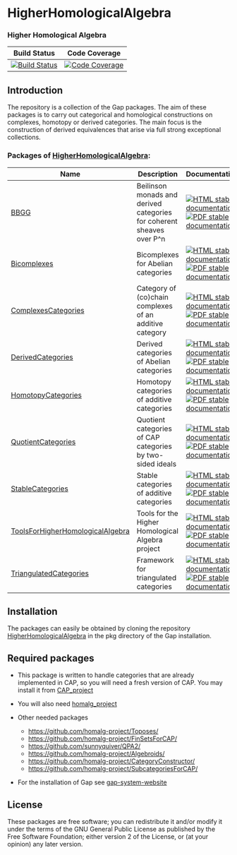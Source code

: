 <!-- BEGIN HEADER -->
# HigherHomologicalAlgebra

### Higher Homological Algebra

| Build Status | Code Coverage |
| ------------ | ------------- |
| [![Build Status][tests-img]][tests-url] | [![Code Coverage][codecov-img]][codecov-url] |

<!-- END HEADER -->

Introduction
------------
The repository is a collection of the Gap packages. The aim of these packages is to carry out categorical and homological constructions on complexes, homotopy or derived categories. The main focus is the construction of derived equivalences that arise via full strong exceptional collections.

<!-- BEGIN FOOTER -->
### Packages of [HigherHomologicalAlgebra](/../../):
| Name | Description | Documentation |
| ---- | ----------- | ------------- |
| [BBGG](BBGG) | Beilinson monads and derived categories for coherent sheaves over P^n | [![HTML stable documentation][html-BBGG-img]][html-BBGG-url] [![PDF stable documentation][pdf-BBGG-img]][pdf-BBGG-url] |
| [Bicomplexes](Bicomplexes) | Bicomplexes for Abelian categories | [![HTML stable documentation][html-Bicomplexes-img]][html-Bicomplexes-url] [![PDF stable documentation][pdf-Bicomplexes-img]][pdf-Bicomplexes-url] |
| [ComplexesCategories](ComplexesCategories) | Category of (co)chain complexes of an additive category | [![HTML stable documentation][html-ComplexesCategories-img]][html-ComplexesCategories-url] [![PDF stable documentation][pdf-ComplexesCategories-img]][pdf-ComplexesCategories-url] |
| [DerivedCategories](DerivedCategories) | Derived categories of Abelian categories | [![HTML stable documentation][html-DerivedCategories-img]][html-DerivedCategories-url] [![PDF stable documentation][pdf-DerivedCategories-img]][pdf-DerivedCategories-url] |
| [HomotopyCategories](HomotopyCategories) | Homotopy categories of additive categories | [![HTML stable documentation][html-HomotopyCategories-img]][html-HomotopyCategories-url] [![PDF stable documentation][pdf-HomotopyCategories-img]][pdf-HomotopyCategories-url] |
| [QuotientCategories](QuotientCategories) | Quotient categories of CAP categories by two-sided ideals | [![HTML stable documentation][html-QuotientCategories-img]][html-QuotientCategories-url] [![PDF stable documentation][pdf-QuotientCategories-img]][pdf-QuotientCategories-url] |
| [StableCategories](StableCategories) | Stable categories of additive categories | [![HTML stable documentation][html-StableCategories-img]][html-StableCategories-url] [![PDF stable documentation][pdf-StableCategories-img]][pdf-StableCategories-url] |
| [ToolsForHigherHomologicalAlgebra](ToolsForHigherHomologicalAlgebra) | Tools for the Higher Homological Algebra project | [![HTML stable documentation][html-ToolsForHigherHomologicalAlgebra-img]][html-ToolsForHigherHomologicalAlgebra-url] [![PDF stable documentation][pdf-ToolsForHigherHomologicalAlgebra-img]][pdf-ToolsForHigherHomologicalAlgebra-url] |
| [TriangulatedCategories](TriangulatedCategories) | Framework for triangulated categories | [![HTML stable documentation][html-TriangulatedCategories-img]][html-TriangulatedCategories-url] [![PDF stable documentation][pdf-TriangulatedCategories-img]][pdf-TriangulatedCategories-url] |

[html-BBGG-img]: https://img.shields.io/badge/HTML-stable-blue.svg
[html-BBGG-url]: https://homalg-project.github.io/HigherHomologicalAlgebra/BBGG/doc/chap0_mj.html

[pdf-BBGG-img]: https://img.shields.io/badge/PDF-stable-blue.svg
[pdf-BBGG-url]: https://homalg-project.github.io/HigherHomologicalAlgebra/BBGG/download_pdf.html


[html-Bicomplexes-img]: https://img.shields.io/badge/HTML-stable-blue.svg
[html-Bicomplexes-url]: https://homalg-project.github.io/HigherHomologicalAlgebra/Bicomplexes/doc/chap0_mj.html

[pdf-Bicomplexes-img]: https://img.shields.io/badge/PDF-stable-blue.svg
[pdf-Bicomplexes-url]: https://homalg-project.github.io/HigherHomologicalAlgebra/Bicomplexes/download_pdf.html


[html-ComplexesCategories-img]: https://img.shields.io/badge/HTML-stable-blue.svg
[html-ComplexesCategories-url]: https://homalg-project.github.io/HigherHomologicalAlgebra/ComplexesCategories/doc/chap0_mj.html

[pdf-ComplexesCategories-img]: https://img.shields.io/badge/PDF-stable-blue.svg
[pdf-ComplexesCategories-url]: https://homalg-project.github.io/HigherHomologicalAlgebra/ComplexesCategories/download_pdf.html


[html-DerivedCategories-img]: https://img.shields.io/badge/HTML-stable-blue.svg
[html-DerivedCategories-url]: https://homalg-project.github.io/HigherHomologicalAlgebra/DerivedCategories/doc/chap0_mj.html

[pdf-DerivedCategories-img]: https://img.shields.io/badge/PDF-stable-blue.svg
[pdf-DerivedCategories-url]: https://homalg-project.github.io/HigherHomologicalAlgebra/DerivedCategories/download_pdf.html


[html-HomotopyCategories-img]: https://img.shields.io/badge/HTML-stable-blue.svg
[html-HomotopyCategories-url]: https://homalg-project.github.io/HigherHomologicalAlgebra/HomotopyCategories/doc/chap0_mj.html

[pdf-HomotopyCategories-img]: https://img.shields.io/badge/PDF-stable-blue.svg
[pdf-HomotopyCategories-url]: https://homalg-project.github.io/HigherHomologicalAlgebra/HomotopyCategories/download_pdf.html


[html-QuotientCategories-img]: https://img.shields.io/badge/HTML-stable-blue.svg
[html-QuotientCategories-url]: https://homalg-project.github.io/HigherHomologicalAlgebra/QuotientCategories/doc/chap0_mj.html

[pdf-QuotientCategories-img]: https://img.shields.io/badge/PDF-stable-blue.svg
[pdf-QuotientCategories-url]: https://homalg-project.github.io/HigherHomologicalAlgebra/QuotientCategories/download_pdf.html


[html-StableCategories-img]: https://img.shields.io/badge/HTML-stable-blue.svg
[html-StableCategories-url]: https://homalg-project.github.io/HigherHomologicalAlgebra/StableCategories/doc/chap0_mj.html

[pdf-StableCategories-img]: https://img.shields.io/badge/PDF-stable-blue.svg
[pdf-StableCategories-url]: https://homalg-project.github.io/HigherHomologicalAlgebra/StableCategories/download_pdf.html


[html-ToolsForHigherHomologicalAlgebra-img]: https://img.shields.io/badge/HTML-stable-blue.svg
[html-ToolsForHigherHomologicalAlgebra-url]: https://homalg-project.github.io/HigherHomologicalAlgebra/ToolsForHigherHomologicalAlgebra/doc/chap0_mj.html

[pdf-ToolsForHigherHomologicalAlgebra-img]: https://img.shields.io/badge/PDF-stable-blue.svg
[pdf-ToolsForHigherHomologicalAlgebra-url]: https://homalg-project.github.io/HigherHomologicalAlgebra/ToolsForHigherHomologicalAlgebra/download_pdf.html


[html-TriangulatedCategories-img]: https://img.shields.io/badge/HTML-stable-blue.svg
[html-TriangulatedCategories-url]: https://homalg-project.github.io/HigherHomologicalAlgebra/TriangulatedCategories/doc/chap0_mj.html

[pdf-TriangulatedCategories-img]: https://img.shields.io/badge/PDF-stable-blue.svg
[pdf-TriangulatedCategories-url]: https://homalg-project.github.io/HigherHomologicalAlgebra/TriangulatedCategories/download_pdf.html


[tests-img]: https://github.com/homalg-project/HigherHomologicalAlgebra/workflows/Tests/badge.svg?branch=master
[tests-url]: https://github.com/homalg-project/HigherHomologicalAlgebra/actions?query=workflow%3ATests+branch%3Amaster

[codecov-img]: https://codecov.io/gh/homalg-project/HigherHomologicalAlgebra/branch/master/graph/badge.svg
[codecov-url]: https://codecov.io/gh/homalg-project/HigherHomologicalAlgebra
<!-- END FOOTER -->

Installation
-----------
The packages can easily be obtained by cloning the repository
[HigherHomologicalAlgebra](https://github.com/homalg-project/HigherHomologicalAlgebra)
in the pkg directory of the Gap installation.

Required packages
-----------------

* This package is written to handle categories that are already implemented in CAP, so you will need a fresh version of CAP. You may install it from [CAP_project](https://github.com/homalg-project/CAP_project)

* You will also need [homalg_project](https://github.com/homalg-project/homalg_project.git)

* Other needed packages
  - https://github.com/homalg-project/Toposes/
  - https://github.com/homalg-project/FinSetsForCAP/
  - https://github.com/sunnyquiver/QPA2/
  - https://github.com/homalg-project/Algebroids/
  - https://github.com/homalg-project/CategoryConstructor/
  - https://github.com/homalg-project/SubcategoriesForCAP/
 
* For the installation of Gap see [gap-system-website](https://www.gap-system.org)

License
-------
These packages are free software; you can redistribute it and/or modify it under the terms of the GNU General Public License as
published by the Free Software Foundation; either version 2 of the License, or (at your opinion) any later version.
